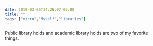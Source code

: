 ```yaml
---
date: 2019-03-05T14:26:07-05:00
title: ""
tags: ["micro","Myself","libraries"]
---
```

Public library holds and academic library holds are two of my favorite things.
